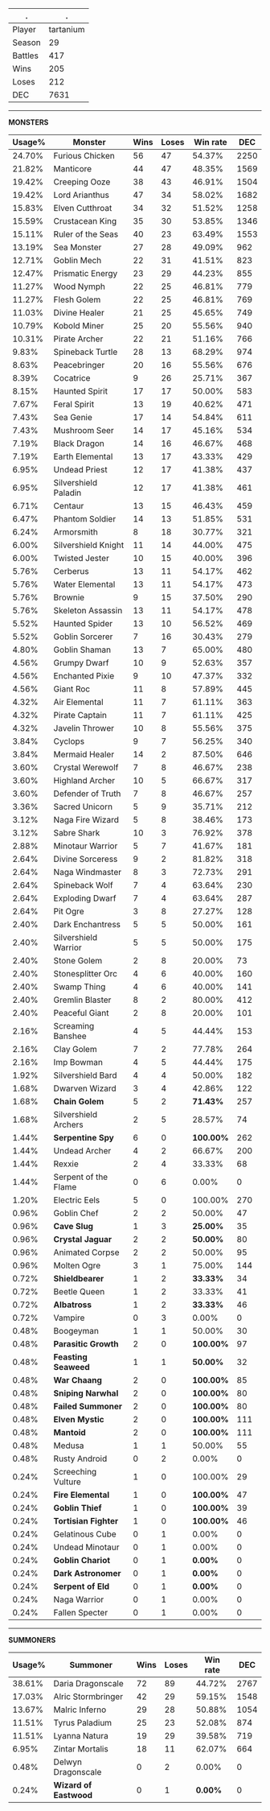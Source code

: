 .|.
|-|-
Player|tartanium
Season|29
Battles|417
Wins|205
Loses|212
DEC|7631

---
**MONSTERS**

Usage%|Monster|Wins|Loses|Win rate|DEC|
-|-|-|-|-|-|
24.70%|Furious Chicken|56|47|54.37%|2250|
21.82%|Manticore|44|47|48.35%|1569|
19.42%|Creeping Ooze|38|43|46.91%|1504|
19.42%|Lord Arianthus|47|34|58.02%|1682|
15.83%|Elven Cutthroat|34|32|51.52%|1258|
15.59%|Crustacean King|35|30|53.85%|1346|
15.11%|Ruler of the Seas|40|23|63.49%|1553|
13.19%|Sea Monster|27|28|49.09%|962|
12.71%|Goblin Mech|22|31|41.51%|823|
12.47%|Prismatic Energy|23|29|44.23%|855|
11.27%|Wood Nymph|22|25|46.81%|779|
11.27%|Flesh Golem|22|25|46.81%|769|
11.03%|Divine Healer|21|25|45.65%|749|
10.79%|Kobold Miner|25|20|55.56%|940|
10.31%|Pirate Archer|22|21|51.16%|766|
9.83%|Spineback Turtle|28|13|68.29%|974|
8.63%|Peacebringer|20|16|55.56%|676|
8.39%|Cocatrice|9|26|25.71%|367|
8.15%|Haunted Spirit|17|17|50.00%|583|
7.67%|Feral Spirit|13|19|40.62%|471|
7.43%|Sea Genie|17|14|54.84%|611|
7.43%|Mushroom Seer|14|17|45.16%|534|
7.19%|Black Dragon|14|16|46.67%|468|
7.19%|Earth Elemental|13|17|43.33%|429|
6.95%|Undead Priest|12|17|41.38%|437|
6.95%|Silvershield Paladin|12|17|41.38%|461|
6.71%|Centaur|13|15|46.43%|459|
6.47%|Phantom Soldier|14|13|51.85%|531|
6.24%|Armorsmith|8|18|30.77%|321|
6.00%|Silvershield Knight|11|14|44.00%|475|
6.00%|Twisted Jester|10|15|40.00%|396|
5.76%|Cerberus|13|11|54.17%|462|
5.76%|Water Elemental|13|11|54.17%|473|
5.76%|Brownie|9|15|37.50%|290|
5.76%|Skeleton Assassin|13|11|54.17%|478|
5.52%|Haunted Spider|13|10|56.52%|469|
5.52%|Goblin Sorcerer|7|16|30.43%|279|
4.80%|Goblin Shaman|13|7|65.00%|480|
4.56%|Grumpy Dwarf|10|9|52.63%|357|
4.56%|Enchanted Pixie|9|10|47.37%|332|
4.56%|Giant Roc|11|8|57.89%|445|
4.32%|Air Elemental|11|7|61.11%|363|
4.32%|Pirate Captain|11|7|61.11%|425|
4.32%|Javelin Thrower|10|8|55.56%|375|
3.84%|Cyclops|9|7|56.25%|340|
3.84%|Mermaid Healer|14|2|87.50%|646|
3.60%|Crystal Werewolf|7|8|46.67%|238|
3.60%|Highland Archer|10|5|66.67%|317|
3.60%|Defender of Truth|7|8|46.67%|257|
3.36%|Sacred Unicorn|5|9|35.71%|212|
3.12%|Naga Fire Wizard|5|8|38.46%|173|
3.12%|Sabre Shark|10|3|76.92%|378|
2.88%|Minotaur Warrior|5|7|41.67%|181|
2.64%|Divine Sorceress|9|2|81.82%|318|
2.64%|Naga Windmaster|8|3|72.73%|291|
2.64%|Spineback Wolf|7|4|63.64%|230|
2.64%|Exploding Dwarf|7|4|63.64%|287|
2.64%|Pit Ogre|3|8|27.27%|128|
2.40%|Dark Enchantress|5|5|50.00%|161|
2.40%|Silvershield Warrior|5|5|50.00%|175|
2.40%|Stone Golem|2|8|20.00%|73|
2.40%|Stonesplitter Orc|4|6|40.00%|160|
2.40%|Swamp Thing|4|6|40.00%|141|
2.40%|Gremlin Blaster|8|2|80.00%|412|
2.40%|Peaceful Giant|2|8|20.00%|101|
2.16%|Screaming Banshee|4|5|44.44%|153|
2.16%|Clay Golem|7|2|77.78%|264|
2.16%|Imp Bowman|4|5|44.44%|175|
1.92%|Silvershield Bard|4|4|50.00%|182|
1.68%|Dwarven Wizard|3|4|42.86%|122|
1.68%|**Chain Golem**|5|2|**71.43%**|257|
1.68%|Silvershield Archers|2|5|28.57%|74|
1.44%|**Serpentine Spy**|6|0|**100.00%**|262|
1.44%|Undead Archer|4|2|66.67%|200|
1.44%|Rexxie|2|4|33.33%|68|
1.44%|Serpent of the Flame|0|6|0.00%|0|
1.20%|Electric Eels|5|0|100.00%|270|
0.96%|Goblin Chef|2|2|50.00%|47|
0.96%|**Cave Slug**|1|3|**25.00%**|35|
0.96%|**Crystal Jaguar**|2|2|**50.00%**|80|
0.96%|Animated Corpse|2|2|50.00%|95|
0.96%|Molten Ogre|3|1|75.00%|144|
0.72%|**Shieldbearer**|1|2|**33.33%**|34|
0.72%|Beetle Queen|1|2|33.33%|41|
0.72%|**Albatross**|1|2|**33.33%**|46|
0.72%|Vampire|0|3|0.00%|0|
0.48%|Boogeyman|1|1|50.00%|30|
0.48%|**Parasitic Growth**|2|0|**100.00%**|97|
0.48%|**Feasting Seaweed**|1|1|**50.00%**|32|
0.48%|**War Chaang**|2|0|**100.00%**|85|
0.48%|**Sniping Narwhal**|2|0|**100.00%**|80|
0.48%|**Failed Summoner**|2|0|**100.00%**|80|
0.48%|**Elven Mystic**|2|0|**100.00%**|111|
0.48%|**Mantoid**|2|0|**100.00%**|111|
0.48%|Medusa|1|1|50.00%|55|
0.48%|Rusty Android|0|2|0.00%|0|
0.24%|Screeching Vulture|1|0|100.00%|29|
0.24%|**Fire Elemental**|1|0|**100.00%**|47|
0.24%|**Goblin Thief**|1|0|**100.00%**|39|
0.24%|**Tortisian Fighter**|1|0|**100.00%**|46|
0.24%|Gelatinous Cube|0|1|0.00%|0|
0.24%|Undead Minotaur|0|1|0.00%|0|
0.24%|**Goblin Chariot**|0|1|**0.00%**|0|
0.24%|**Dark Astronomer**|0|1|**0.00%**|0|
0.24%|**Serpent of Eld**|0|1|**0.00%**|0|
0.24%|Naga Warrior|0|1|0.00%|0|
0.24%|Fallen Specter|0|1|0.00%|0|

---
**SUMMONERS**

Usage%|Summoner|Wins|Loses|Win rate|DEC|
-|-|-|-|-|-|
38.61%|Daria Dragonscale|72|89|44.72%|2767|
17.03%|Alric Stormbringer|42|29|59.15%|1548|
13.67%|Malric Inferno|29|28|50.88%|1054|
11.51%|Tyrus Paladium|25|23|52.08%|874|
11.51%|Lyanna Natura|19|29|39.58%|719|
6.95%|Zintar Mortalis|18|11|62.07%|664|
0.48%|Delwyn Dragonscale|0|2|0.00%|0|
0.24%|**Wizard of Eastwood**|0|1|**0.00%**|0|
